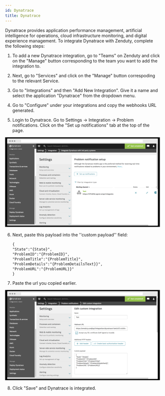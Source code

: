 ```yaml
---
id: Dynatrace
title: Dynatrace
---
```

Dynatrace provides application performance management, artificial intelligence for operations, cloud infrastructure monitoring, and digital experience management. To integrate Dynatrace with Zenduty, complete the following steps:

1. To add a new Dynatrace integration, go to "Teams" on Zenduty and click on the "Manage" button corresponding to the team you want to add the integration to.

2. Next, go to "Services" and click on the "Manage" button correspoding to the relevant Service.

3. Go to "Integrations" and then "Add New Integration". Give it a name and select the application "Dynatrace" from the dropdown menu.

4. Go to "Configure" under your integrations and copy the webhooks URL generated. 

5. Login to Dynatrace. Go to Settings -> Integration -> Problem notifications. Click on the "Set up notifications" tab at the top of the page.

![](/img/Integrations/Dynatrace/1.png)

6. Next, paste this payload into the ''custom payload'' field:

	```
	{
	"State":"{State}",
	"ProblemID":"{ProblemID}",
	"ProblemTitle":"{ProblemTitle}",
	"ProblemDetails":"{ProblemDetailsText}}",
	"ProblemURL":"{ProblemURL}}"
	}
	```

7. Paste the url you copied earlier.

![](/img/Integrations/Dynatrace/2.png)

8. Click "Save" and Dynatrace is integrated.
